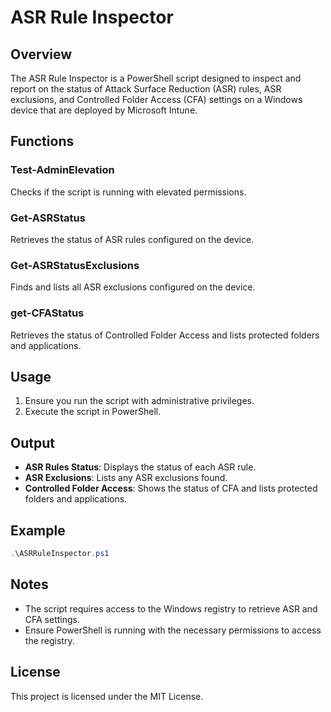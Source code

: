 # ASR Rule Inspector

## Overview

The ASR Rule Inspector is a PowerShell script designed to inspect and report on the status of Attack Surface Reduction (ASR) rules, ASR exclusions, and Controlled Folder Access (CFA) settings on a Windows device that are deployed by Microsoft Intune.

## Functions

### Test-AdminElevation
Checks if the script is running with elevated permissions.

### Get-ASRStatus
Retrieves the status of ASR rules configured on the device.

### Get-ASRStatusExclusions
Finds and lists all ASR exclusions configured on the device.

### get-CFAStatus
Retrieves the status of Controlled Folder Access and lists protected folders and applications.

## Usage

1. Ensure you run the script with administrative privileges.
2. Execute the script in PowerShell.

## Output

- **ASR Rules Status**: Displays the status of each ASR rule.
- **ASR Exclusions**: Lists any ASR exclusions found.
- **Controlled Folder Access**: Shows the status of CFA and lists protected folders and applications.

## Example

```powershell
.\ASRRuleInspector.ps1
```

## Notes

- The script requires access to the Windows registry to retrieve ASR and CFA settings.
- Ensure PowerShell is running with the necessary permissions to access the registry.

## License

This project is licensed under the MIT License.